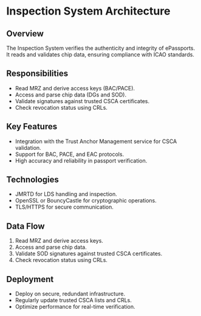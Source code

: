 # Inspection System Architecture

## Overview
The Inspection System verifies the authenticity and integrity of ePassports. It reads and validates chip data, ensuring compliance with ICAO standards.

## Responsibilities
- Read MRZ and derive access keys (BAC/PACE).
- Access and parse chip data (DGs and SOD).
- Validate signatures against trusted CSCA certificates.
- Check revocation status using CRLs.

## Key Features
- Integration with the Trust Anchor Management service for CSCA validation.
- Support for BAC, PACE, and EAC protocols.
- High accuracy and reliability in passport verification.

## Technologies
- JMRTD for LDS handling and inspection.
- OpenSSL or BouncyCastle for cryptographic operations.
- TLS/HTTPS for secure communication.

## Data Flow
1. Read MRZ and derive access keys.
2. Access and parse chip data.
3. Validate SOD signatures against trusted CSCA certificates.
4. Check revocation status using CRLs.

## Deployment
- Deploy on secure, redundant infrastructure.
- Regularly update trusted CSCA lists and CRLs.
- Optimize performance for real-time verification.